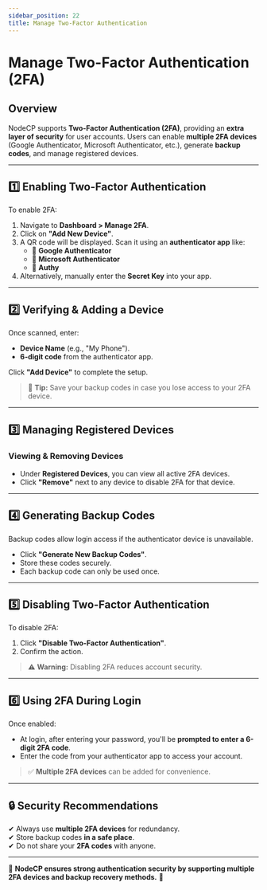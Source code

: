 ```yaml
---
sidebar_position: 22
title: Manage Two-Factor Authentication
---
```


# Manage Two-Factor Authentication (2FA)

## Overview

NodeCP supports **Two-Factor Authentication (2FA)**, providing an **extra layer of security** for user accounts. Users can enable **multiple 2FA devices** (Google Authenticator, Microsoft Authenticator, etc.), generate **backup codes**, and manage registered devices.

---

## 1️⃣ **Enabling Two-Factor Authentication**

To enable 2FA:

1. Navigate to **Dashboard > Manage 2FA**.
2. Click on **"Add New Device"**.
3. A QR code will be displayed. Scan it using an **authenticator app** like:
   - 📲 **Google Authenticator**
   - 📲 **Microsoft Authenticator**
   - 📲 **Authy**
4. Alternatively, manually enter the **Secret Key** into your app.

---

## 2️⃣ **Verifying & Adding a Device**

Once scanned, enter:

- **Device Name** (e.g., "My Phone").
- **6-digit code** from the authenticator app.

Click **"Add Device"** to complete the setup.

> 📌 **Tip:** Save your backup codes in case you lose access to your 2FA device.

---

## 3️⃣ **Managing Registered Devices**

### **Viewing & Removing Devices**
- Under **Registered Devices**, you can view all active 2FA devices.
- Click **"Remove"** next to any device to disable 2FA for that device.

---

## 4️⃣ **Generating Backup Codes**
Backup codes allow login access if the authenticator device is unavailable.

- Click **"Generate New Backup Codes"**.
- Store these codes securely.
- Each backup code can only be used once.

---

## 5️⃣ **Disabling Two-Factor Authentication**
To disable 2FA:

1. Click **"Disable Two-Factor Authentication"**.
2. Confirm the action.

> ⚠️ **Warning:** Disabling 2FA reduces account security.

---

## 6️⃣ **Using 2FA During Login**
Once enabled:
- At login, after entering your password, you'll be **prompted to enter a 6-digit 2FA code**.
- Enter the code from your authenticator app to access your account.

> ✅ **Multiple 2FA devices** can be added for convenience.

---

## 🔒 **Security Recommendations**
✔ Always use **multiple 2FA devices** for redundancy.  
✔ Store backup codes **in a safe place**.  
✔ Do not share your **2FA codes** with anyone.  

---

🔹 **NodeCP ensures strong authentication security by supporting multiple 2FA devices and backup recovery methods.** 🚀
